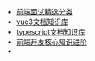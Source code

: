 * [前端面试精选分类](/interview/question/html)
* [vue3文档知识库](/vue3/list.md)
* [typescript文档知识库](/vue3/list.md)
* [前端开发核心知识进阶](/前端开发核心知识进阶/JavaScript基础强化/01/this到底指向谁.md)
* 

